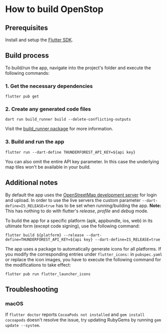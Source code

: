 # How to build OpenStop

## Prerequisites

Install and setup the [Flutter SDK](https://docs.flutter.dev/get-started/install).

## Build process

To build/run the app, navigate into the project's folder and execute the following commands:

### 1. Get the necessary dependencies
```console
flutter pub get
```
### 2. Create any generated code files
```console
dart run build_runner build --delete-conflicting-outputs
```
Visit the [build_runner package](https://pub.dev/packages/build_runner#built-in-commands) for more information.
### 3. Build and run the app
```console
flutter run --dart-define THUNDERFOREST_API_KEY=${api key}
```
You can also omit the entire API key parameter. In this case the underlying map tiles won't be available in your build.

## Additional notes

By default the app uses the [OpenStreetMap development server](https://master.apis.dev.openstreetmap.org) for login and upload. In order to use the live servers the custom parameter `--dart-define=IS_RELEASE=true` has to be set when running/building the app.
**Note:** This has nothing to do with flutter's *release*, *profile* and *debug* mode.

To build the app for a specific platform (apk, appbundle, ios, web) in its ultimate form (except code signing), use the following command:
```console
flutter build ${platform} --release --dart-define=THUNDERFOREST_API_KEY=${api key} --dart-define=IS_RELEASE=true
```

The app uses a package to automatically generate icons for all platforms. If you modify the corresponding entries under `flutter_icons:` in `pubspec.yaml` or replace the icon images, you have to execute the following command for the modifications to take effect:
```console
flutter pub run flutter_launcher_icons
```

## Troubleshooting

### macOS
If `flutter doctor` reports `CocoaPods not installed` and `gem install cocoapods` doesn't resolve the issue, try updating RubyGems by running `gem update --system`.
